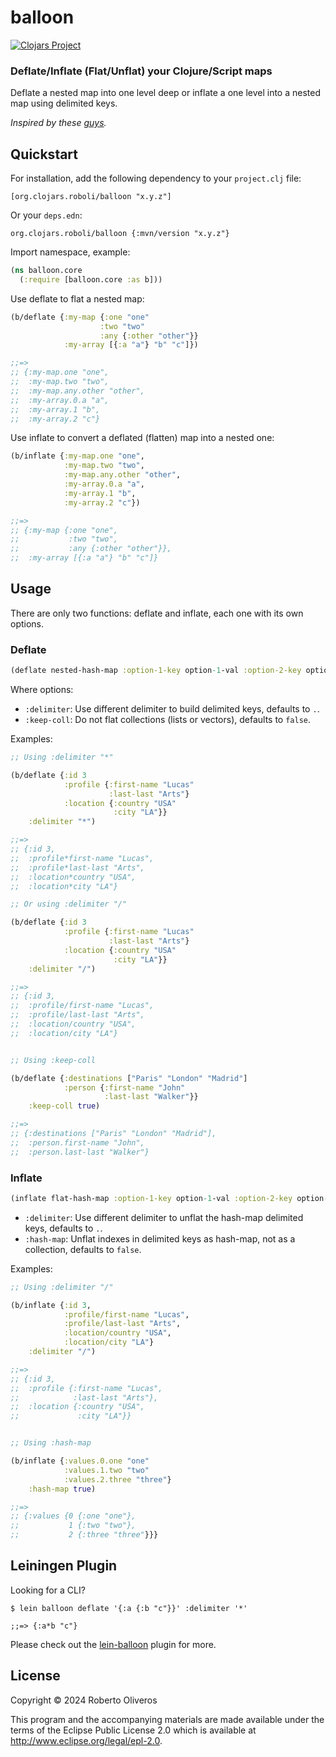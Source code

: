# balloon

[![Clojars Project](https://img.shields.io/clojars/v/org.clojars.roboli/balloon.svg)](https://clojars.org/org.clojars.roboli/balloon)

### Deflate/Inflate (Flat/Unflat) your Clojure/Script maps

Deflate a nested map into one level deep or inflate a one level into a nested map using delimited keys.

*Inspired by these [guys](https://github.com/hughsk/flat).*

## Quickstart

For installation, add the following dependency to your `project.clj` file:

    [org.clojars.roboli/balloon "x.y.z"]

Or your `deps.edn`:

	org.clojars.roboli/balloon {:mvn/version "x.y.z"}

Import namespace, example:

```clojure
(ns balloon.core
  (:require [balloon.core :as b]))
```

Use deflate to flat a nested map:

```clojure
(b/deflate {:my-map {:one "one"
                    :two "two"
                    :any {:other "other"}}
            :my-array [{:a "a"} "b" "c"]})

;;=>
;; {:my-map.one "one",
;;  :my-map.two "two",
;;  :my-map.any.other "other",
;;  :my-array.0.a "a",
;;  :my-array.1 "b",
;;  :my-array.2 "c"}
```

Use inflate to convert a deflated (flatten) map into a nested one:

```clojure
(b/inflate {:my-map.one "one",
            :my-map.two "two",
            :my-map.any.other "other",
            :my-array.0.a "a",
            :my-array.1 "b",
            :my-array.2 "c"})

;;=>
;; {:my-map {:one "one",
;;           :two "two",
;;           :any {:other "other"}},
;;  :my-array [{:a "a"} "b" "c"]}
```

## Usage

There are only two functions: deflate and inflate, each one with its own options.

### Deflate

```clojure
(deflate nested-hash-map :option-1-key option-1-val :option-2-key option-2-val ...)
```

Where options:

* `:delimiter`: Use different delimiter to build delimited keys, defaults to `.`.
* `:keep-coll`: Do not flat collections (lists or vectors), defaults to `false`.

Examples:

```clojure
;; Using :delimiter "*"

(b/deflate {:id 3
            :profile {:first-name "Lucas"
                      :last-last "Arts"}
            :location {:country "USA"
                       :city "LA"}}
    :delimiter "*")

;;=>
;; {:id 3,
;;  :profile*first-name "Lucas",
;;  :profile*last-last "Arts",
;;  :location*country "USA",
;;  :location*city "LA"}

;; Or using :delimiter "/"

(b/deflate {:id 3
            :profile {:first-name "Lucas"
                      :last-last "Arts"}
            :location {:country "USA"
                       :city "LA"}}
    :delimiter "/")

;;=>
;; {:id 3,
;;  :profile/first-name "Lucas",
;;  :profile/last-last "Arts",
;;  :location/country "USA",
;;  :location/city "LA"}


;; Using :keep-coll

(b/deflate {:destinations ["Paris" "London" "Madrid"]
            :person {:first-name "John"
                     :last-last "Walker"}}
    :keep-coll true)

;;=>
;; {:destinations ["Paris" "London" "Madrid"],
;;  :person.first-name "John",
;;  :person.last-last "Walker"}
```

### Inflate

```clojure
(inflate flat-hash-map :option-1-key option-1-val :option-2-key option-2-val ...)
```

* `:delimiter`: Use different delimiter to unflat the hash-map delimited keys, defaults to `.`.
* `:hash-map`: Unflat indexes in delimited keys as hash-map, not as a collection, defaults to `false`.

Examples:

```clojure
;; Using :delimiter "/"

(b/inflate {:id 3,
            :profile/first-name "Lucas",
            :profile/last-last "Arts",
            :location/country "USA",
            :location/city "LA"}
    :delimiter "/")

;;=>
;; {:id 3,
;;  :profile {:first-name "Lucas",
;;            :last-last "Arts"},
;;  :location {:country "USA",
;;             :city "LA"}}


;; Using :hash-map

(b/inflate {:values.0.one "one"
            :values.1.two "two"
            :values.2.three "three"}
    :hash-map true)

;;=>
;; {:values {0 {:one "one"},
;;           1 {:two "two"},
;;           2 {:three "three"}}}
```

## Leiningen Plugin

Looking for a CLI?

```
$ lein balloon deflate '{:a {:b "c"}}' :delimiter '*'

;;=> {:a*b "c"}
```

Please check out the [lein-balloon](https://github.com/roboli/lein-balloon) plugin for more.

## License

Copyright © 2024 Roberto Oliveros

This program and the accompanying materials are made available under the
terms of the Eclipse Public License 2.0 which is available at
http://www.eclipse.org/legal/epl-2.0.
